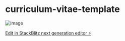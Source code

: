 # curriculum-vitae-template

![image](https://github.com/user-attachments/assets/8c878685-b83e-46bc-9735-f885ffa4ba4a)


[Edit in StackBlitz next generation editor ⚡️](https://stackblitz.com/~/github.com/matefs/curriculum-vitae-template)
